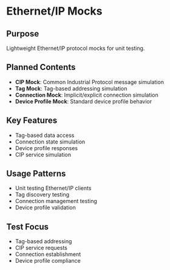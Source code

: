 # Ethernet/IP Mocks

## Purpose
Lightweight Ethernet/IP protocol mocks for unit testing.

## Planned Contents
- **CIP Mock**: Common Industrial Protocol message simulation
- **Tag Mock**: Tag-based addressing simulation
- **Connection Mock**: Implicit/explicit connection simulation
- **Device Profile Mock**: Standard device profile behavior

## Key Features
- Tag-based data access
- Connection state simulation
- Device profile responses
- CIP service simulation

## Usage Patterns
- Unit testing Ethernet/IP clients
- Tag discovery testing
- Connection management testing
- Device profile validation

## Test Focus
- Tag-based addressing
- CIP service requests
- Connection establishment
- Device profile compliance